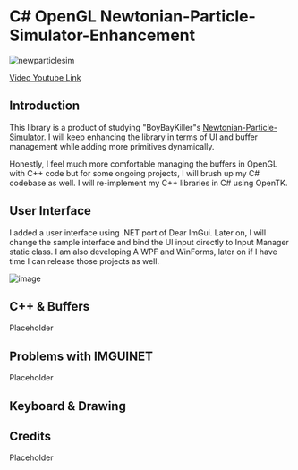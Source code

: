 # C# OpenGL Newtonian-Particle-Simulator-Enhancement
![newparticlesim](https://github.com/varolomer/NewParticleSimulator/assets/42884775/c3c0898f-30c5-4f5c-820f-ffc27045c11a)

[Video Youtube Link](https://youtu.be/cyBUFOMkRqc?si=TUfU5eihWQGMKel0)

## Introduction
This library is a product of studying "BoyBayKiller"s [Newtonian-Particle-Simulator](https://github.com/BoyBaykiller/Newtonian-Particle-Simulator). I will keep enhancing the library in terms of UI and buffer management while adding more primitives dynamically.

Honestly, I feel much more comfortable managing the buffers in OpenGL with C++ code but for some ongoing projects, I will brush up my C# codebase as well. I will re-implement my C++ libraries in C# using OpenTK.

## User Interface
I added a user interface using .NET port of Dear ImGui. Later on, I will change the sample interface and bind the UI input directly to Input Manager static class. I am also developing A WPF and WinForms, later on if I have time I can release those projects as well.

![image](https://github.com/varolomer/NewParticleSimulator/assets/42884775/81003f2e-194a-4f1d-9ae5-1f3caaa59ee6)

## C++ & Buffers
Placeholder
## Problems with IMGUINET
Placeholder
## Keyboard & Drawing

## Credits
Placeholder

